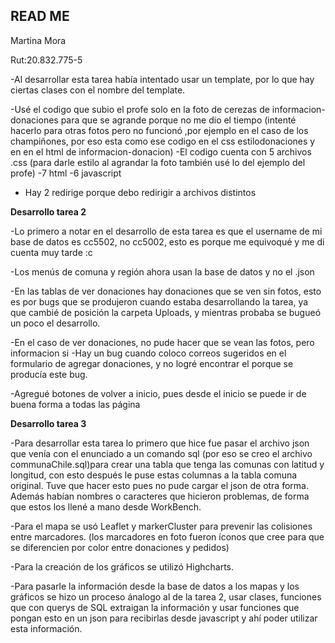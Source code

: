 ## READ ME

Martina Mora

Rut:20.832.775-5

-Al desarrollar esta tarea había intentado usar un template, por lo que hay ciertas clases con el nombre del template.

-Usé el codigo que subio el profe solo en la foto de cerezas de informacion-donaciones para que se agrande porque no me dio el tiempo
(intenté hacerlo para otras fotos  pero no funcionó ,por ejemplo en el caso de los champiñones, por eso esta como ese codigo en el css estilodonaciones y en en el html de informacion-donacion)
-El codigo cuenta con 5 archivos .css (para darle estilo al agrandar la foto también usé lo del ejemplo del profe)
-7 html
-6 javascript
- Hay 2 redirige porque debo redirigir a archivos distintos

**Desarrollo tarea 2** 

-Lo primero a notar en el desarrollo de esta tarea es que el  username de mi base de datos es cc5502, no cc5002, esto es porque me equivoqué y me di cuenta muy tarde :c 

-Los menús de comuna y región ahora usan la base de datos y no el .json

-En las tablas de ver donaciones hay donaciones que se ven sin fotos, esto es por bugs que se produjeron cuando estaba desarrollando la tarea, ya que cambié de posición la carpeta Uploads, y mientras probaba se bugueó un poco el desarrollo. 

-En el caso de ver donaciones, no pude hacer que se vean las fotos, pero informacion si
-Hay un bug cuando coloco correos sugeridos en el formulario de agregar donaciones, y no logré encontrar el porque se producía este bug.

-Agregué botones de volver a inicio, pues desde el inicio se  puede ir de buena forma a todas las página

**Desarrollo tarea 3**

-Para desarrollar esta tarea lo primero que hice fue pasar el archivo json que venía con el enunciado a un comando sql (por eso se creo el archivo communaChile.sql)para crear una tabla que tenga las comunas con latitud y longitud, con esto después le puse estas columnas a la tabla comuna original. Tuve que hacer esto pues no pude cargar el json de otra forma. Además habían nombres o caracteres que hicieron problemas, de forma que estos los llené a mano desde WorkBench. 

-Para el mapa se usó Leaflet y  markerCluster para prevenir las colisiones entre marcadores. (los marcadores en foto fueron íconos que cree para que se diferencien por color entre donaciones y pedidos)

-Para la creación de los gráficos  se utilizó Highcharts.


-Para pasarle la información desde la base de datos a los mapas y los gráficos se hizo un proceso ánalogo al de la tarea 2, usar clases, funciones que con querys de SQL extraigan la información y usar funciones que pongan esto en  un json para recibirlas desde javascript y ahí poder utilizar esta información.




